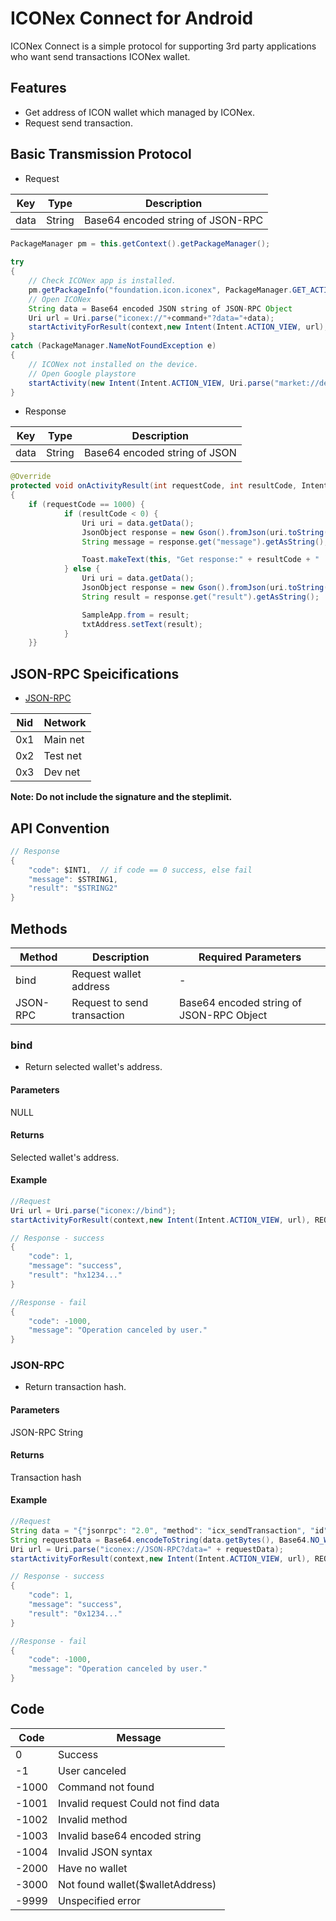 # ICONex Connect for Android
ICONex Connect is a simple protocol for supporting 3rd party applications who want send transactions ICONex wallet.

## Features
* Get address of ICON wallet which managed by ICONex.
* Request send transaction.

## Basic Transmission Protocol
* Request

| Key | Type | Description |
| --- | ---- | ----------- |
| data | String | Base64 encoded string of JSON-RPC |

```Java
PackageManager pm = this.getContext().getPackageManager();
  
try
{
    // Check ICONex app is installed.
    pm.getPackageInfo("foundation.icon.iconex", PackageManager.GET_ACTIVITIES);
    // Open ICONex
    String data = Base64 encoded JSON string of JSON-RPC Object
    Uri url = Uri.parse("iconex://"+command+"?data="+data);
    startActivityForResult(context,new Intent(Intent.ACTION_VIEW, url), REQUEST_CODE);
}
catch (PackageManager.NameNotFoundException e)
{
    // ICONex not installed on the device.
    // Open Google playstore
    startActivity(new Intent(Intent.ACTION_VIEW, Uri.parse("market://details?id=foundation.icon.iconex")));
}
```

* Response

| Key | Type | Description |
| --- | ---- | ----------- |
| data | String | Base64 encoded string of JSON |

```Java
@Override
protected void onActivityResult(int requestCode, int resultCode, Intent data) 
{
    if (requestCode == 1000) {
            if (resultCode < 0) {
                Uri uri = data.getData();
                JsonObject response = new Gson().fromJson(uri.toString(), JsonObject.class);
                String message = response.get("message").getAsString();

                Toast.makeText(this, "Get response:" + resultCode + " : " + message, Toast.LENGTH_SHORT).show();
            } else {
                Uri uri = data.getData();
                JsonObject response = new Gson().fromJson(uri.toString(), JsonObject.class);
                String result = response.get("result").getAsString();

                SampleApp.from = result;
                txtAddress.setText(result);
            }
    }}
```

## JSON-RPC Speicifications
* [JSON-RPC](https://github.com/icon-project/icon-rpc-server/blob/master/docs/icon-json-rpc-v3.md#icx_sendtransaction)

| Nid | Network |
| --- | ------- |
| 0x1 | Main net |
| 0x2 | Test net |
| 0x3 | Dev net |

**Note: Do not include the signature and the steplimit.**

## API Convention
```Java
// Response
{
    "code": $INT1,  // if code == 0 success, else fail
    "message": $STRING1,    
    "result": "$STRING2"
}
```

## Methods
| Method | Description | Required Parameters |
| ------ | ----------- | ------------------- |
| bind | Request wallet address | - |
| JSON-RPC | Request to send transaction | Base64 encoded string of JSON-RPC Object |

### bind
* Return selected wallet's address.

#### Parameters
NULL

#### Returns
Selected wallet's address.

#### Example

```Java
//Request
Uri url = Uri.parse("iconex://bind");
startActivityForResult(context,new Intent(Intent.ACTION_VIEW, url), REQUEST_CODE);

// Response - success
{
    "code": 1,
    "message": "success",
    "result": "hx1234..."
}

//Response - fail
{
    "code": -1000,
    "message": "Operation canceled by user."
}
```

### JSON-RPC
* Return transaction hash.

#### Parameters
JSON-RPC String

#### Returns
Transaction hash

#### Example

```Java
//Request
String data = "{"jsonrpc": "2.0", "method": "icx_sendTransaction", "id": 1234, "params": {"version": "0x3", "from": "hxbe258ceb872e08851f1f59694dac2558708ece11", "to": "hx5bfdb090f43a808005ffc27c25b213145e80b7cd", "value": "0xde0b6b3a7640000", "timestamp": "0x563a6cf330136", "nid": "0x3", "nonce": "0x1"}}"
String requestData = Base64.encodeToString(data.getBytes(), Base64.NO_WRAP);
Uri url = Uri.parse("iconex://JSON-RPC?data=" + requestData);
startActivityForResult(context,new Intent(Intent.ACTION_VIEW, url), REQUEST_CODE);

// Response - success
{
    "code": 1,
    "message": "success",
    "result": "0x1234..."
}

//Response - fail
{
    "code": -1000,
    "message": "Operation canceled by user."
}
```



## Code

| Code | Message |
| ---- | ------- |
| 0 | Success | 
| -1 | User canceled | 
| -1000 | Command not found |
| -1001 | Invalid request Could not find data |
| -1002 | Invalid method | Invalid method |
| -1003 | Invalid base64 encoded string |
| -1004 | Invalid JSON syntax |
| -2000 | Have no wallet |
| -3000 | Not found wallet($walletAddress) |
| -9999 | Unspecified error |
